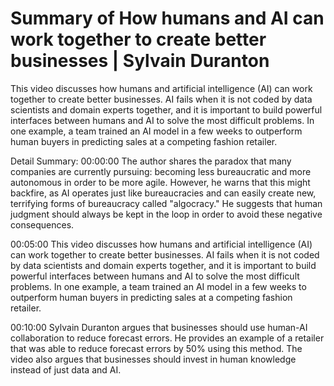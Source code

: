 # Summary of How humans and AI can work together to create better businesses | Sylvain Duranton

This video discusses how humans and artificial intelligence (AI) can work together to create better businesses. AI fails when it is not coded by data scientists and domain experts together, and it is important to build powerful interfaces between humans and AI to solve the most difficult problems. In one example, a team trained an AI model in a few weeks to outperform human buyers in predicting sales at a competing fashion retailer.

Detail Summary: 
00:00:00
The author shares the paradox that many companies are currently pursuing: becoming less bureaucratic and more autonomous in order to be more agile. However, he warns that this might backfire, as AI operates just like bureaucracies and can easily create new, terrifying forms of bureaucracy called "algocracy." He suggests that human judgment should always be kept in the loop in order to avoid these negative consequences.

00:05:00
This video discusses how humans and artificial intelligence (AI) can work together to create better businesses. AI fails when it is not coded by data scientists and domain experts together, and it is important to build powerful interfaces between humans and AI to solve the most difficult problems. In one example, a team trained an AI model in a few weeks to outperform human buyers in predicting sales at a competing fashion retailer.

00:10:00
Sylvain Duranton argues that businesses should use human-AI collaboration to reduce forecast errors. He provides an example of a retailer that was able to reduce forecast errors by 50% using this method. The video also argues that businesses should invest in human knowledge instead of just data and AI.

